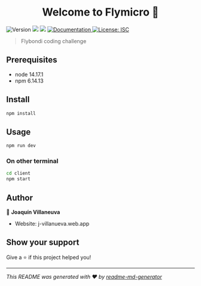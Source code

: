 <h1 align="center">Welcome to Flymicro 👋</h1>
<p>
  <img alt="Version" src="https://img.shields.io/badge/version-0.1.0-blue.svg?cacheSeconds=2592000" />
  <img src="https://img.shields.io/badge/node-14.17.1-blue.svg" />
  <img src="https://img.shields.io/badge/npm-6.14.13-blue.svg" />
  <a href="http://localhost:5000/docs" target="_blank">
    <img alt="Documentation" src="https://img.shields.io/badge/documentation-yes-brightgreen.svg" />
  </a>
  <a href="#" target="_blank">
    <img alt="License: ISC" src="https://img.shields.io/badge/License-ISC-yellow.svg" />
  </a>
</p>

> Flybondi coding challenge

## Prerequisites

- node 14.17.1
- npm 6.14.13

## Install

```sh
npm install
```

## Usage

```sh
npm run dev
```

### On other terminal

```sh
cd client
npm start
```

## Author

👤 **Joaquín Villaneuva**

- Website: j-villanueva.web.app

## Show your support

Give a ⭐️ if this project helped you!

---

_This README was generated with ❤️ by [readme-md-generator](https://github.com/kefranabg/readme-md-generator)_
